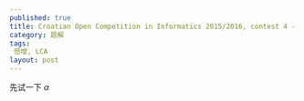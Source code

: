 ```yaml
---
published: true
title: Croatian Open Competition in Informatics 2015/2016, contest 4 - Chewbacca
category: 题解
tags:
 倍增, LCA
layout: post
---
```

先试一下
$\alpha$